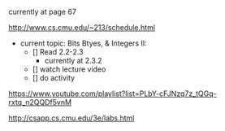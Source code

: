 currently at page 67

http://www.cs.cmu.edu/~213/schedule.html

- current topic: Bits Btyes, & Integers II:
	- [] Read 2.2-2.3
		- currently at 2.3.2
	- [] watch lecture video
	- [] do activity

https://www.youtube.com/playlist?list=PLbY-cFJNzq7z_tQGq-rxtq_n2QQDf5vnM

http://csapp.cs.cmu.edu/3e/labs.html
